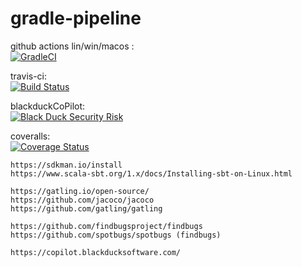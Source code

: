 # gradle-pipeline

github actions lin/win/macos :  
[![GradleCI](https://github.com/githubfoam/gradle-pipeline/workflows/GradleCI/badge.svg)](https://github.com/githubfoam/gradle-pipeline/actions?query=workflow%3A%22GradleCI%22+branch%3Agithubactions)   

travis-ci:  
[![Build Status](https://travis-ci.com/githubfoam/gradle-pipeline.svg?branch=githubactions)](https://travis-ci.com/githubfoam/gradle-pipeline)  

blackduckCoPilot:  
[![Black Duck Security Risk](https://copilot.blackducksoftware.com/github/repos/githubfoam/gradle-pipeline/branches/githubactions/badge-risk.svg)](https://copilot.blackducksoftware.com/github/repos/githubfoam/gradle-pipeline/branches/githubactions)  

coveralls:  
[![Coverage Status](https://coveralls.io/repos/github/githubfoam/gradle-pipeline/badge.svg?branch=githubactions)](https://coveralls.io/github/githubfoam/gradle-pipeline?branch=githubactions)

~~~~
https://sdkman.io/install
https://www.scala-sbt.org/1.x/docs/Installing-sbt-on-Linux.html

https://gatling.io/open-source/
https://github.com/jacoco/jacoco
https://github.com/gatling/gatling

https://github.com/findbugsproject/findbugs
https://github.com/spotbugs/spotbugs (findbugs)

https://copilot.blackducksoftware.com/

~~~~
